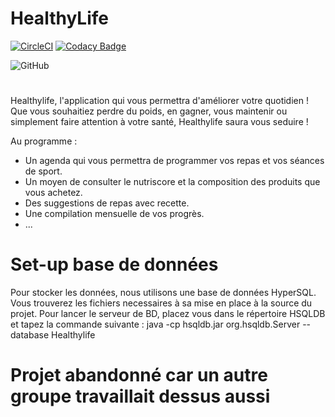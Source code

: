# HealthyLife

[![CircleCI](https://circleci.com/gh/FadiAbdelqader/HealthyLife.svg?style=svg)](https://app.circleci.com/pipelines/github/FadiAbdelqader/HealthyLife) [![Codacy Badge](https://app.codacy.com/project/badge/Grade/1d5b6a1121dd402fbb371c7f5d296d11)](https://www.codacy.com/gh/FadiAbdelqader/HealthyLife/dashboard?utm_source=github.com&amp;utm_medium=referral&amp;utm_content=FadiAbdelqader/HealthyLife&amp;utm_campaign=Badge_Grade)

![GitHub](https://img.shields.io/github/license/FadiAbdelqader/Healthylife)

#
Healthylife, l'application qui vous permettra d'améliorer votre quotidien ! Que vous souhaitiez perdre du poids, en gagner, vous maintenir ou simplement faire attention à votre santé, Healthylife saura vous seduire !

Au programme : 
  - Un agenda qui vous permettra de programmer vos repas et vos séances de sport.
  - Un moyen de consulter le nutriscore et la composition des produits que vous achetez.
  - Des suggestions de repas avec recette.
  - Une compilation mensuelle de vos progrès. 
  - ...


# Set-up base de données

Pour stocker les données, nous utilisons une base de données HyperSQL. Vous trouverez les fichiers necessaires à sa mise en place à la source du projet.
Pour lancer le serveur de BD, placez vous dans le répertoire HSQLDB et tapez la commande suivante : java -cp hsqldb.jar org.hsqldb.Server --database Healthylife


# Projet abandonné car un autre groupe travaillait dessus aussi
